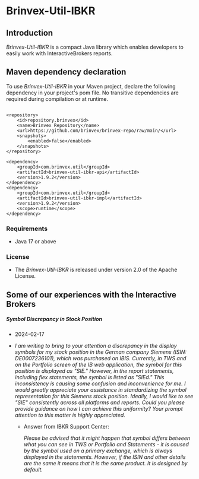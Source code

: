 # Brinvex-Util-IBKR

## Introduction

_Brinvex-Util-IBKR_ is a compact Java library which enables developers 
to easily work with InteractiveBrokers reports.

## Maven dependency declaration
To use _Brinvex-Util-IBKR_ in your Maven project, declare the following dependency in your project's pom file. 
No transitive dependencies are required during compilation or at runtime.
````

<repository>
    <id>repository.brinvex</id>
    <name>Brinvex Repository</name>
    <url>https://github.com/brinvex/brinvex-repo/raw/main/</url>
    <snapshots>
        <enabled>false</enabled>
    </snapshots>
</repository>

<dependency>
    <groupId>com.brinvex.util</groupId>
    <artifactId>brinvex-util-ibkr-api</artifactId>
    <version>1.9.2</version>
</dependency>
<dependency>
    <groupId>com.brinvex.util</groupId>
    <artifactId>brinvex-util-ibkr-impl</artifactId>
    <version>1.9.2</version>
    <scope>runtime</scope>
</dependency>
````

### Requirements
- Java 17 or above

### License

- The _Brinvex-Util-IBKR_ is released under version 2.0 of the Apache License.

## Some of our experiences with the Interactive Brokers 

#####  Symbol Discrepancy in Stock Position
- 2024-02-17
- _I am writing to bring to your attention a discrepancy in the display symbols for my stock position in the German company Siemens (ISIN: DE0007236101), which was purchased on IBIS.
Currently, in TWS and on the Portfolio screen of the IB web application, the symbol for this position is displayed as "SIE." However, in the report statements, including flex statements, the symbol is listed as "SIEd." This inconsistency is causing some confusion and inconvenience for me.
I would greatly appreciate your assistance in standardizing the symbol representation for this Siemens stock position. Ideally, I would like to see "SIE" consistently across all platforms and reports.
Could you please provide guidance on how I can achieve this uniformity? Your prompt attention to this matter is highly appreciated._

  - Answer from IBKR Support Center:
  
     _Please be advised that it might happen that symbol differs between what you can see in TWS or Portfolio and Statements - it is caused by the symbol used on a primary exchange, which is always displayed in the statements. However, if the ISIN and other details are the same it means that it is the same product. It is designed by default._


